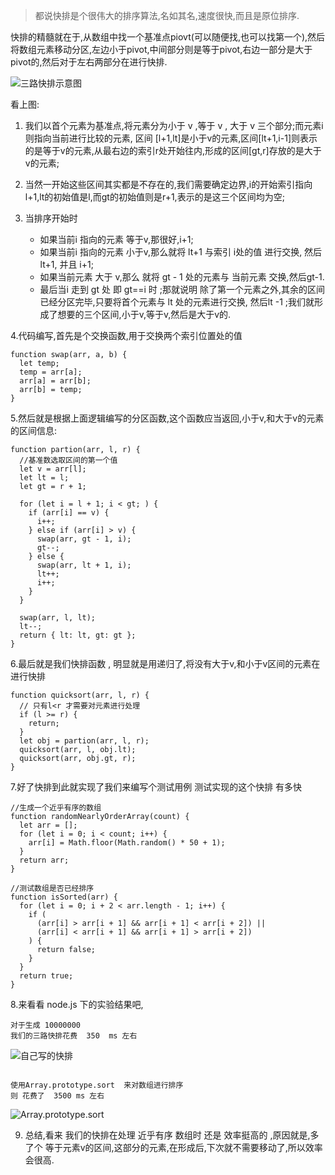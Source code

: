 > 都说快排是个很伟大的排序算法,名如其名,速度很快,而且是原位排序.

快排的精髓就在于,从数组中找一个基准点piovt(可以随便找,也可以找第一个),然后将数组元素移动分区,左边小于pivot,中间部分则是等于pivot,右边一部分是大于pivot的,然后对于左右两部分在进行快排.

![三路快排示意图](https://i.loli.net/2017/12/25/5a40f31badd88.jpg)

看上图:
1. 我们以首个元素为基准点,将元素分为小于 v ,等于 v , 大于 v 三个部分;而元素i则指向当前进行比较的元素, 区间 [l+1,lt]是小于v的元素,区间[lt+1,i-1]则表示的是等于v的元素,从最右边的索引r处开始往内,形成的区间[gt,r]存放的是大于v的元素;
2. 当然一开始这些区间其实都是不存在的,我们需要确定边界,i的开始索引指向l+1,lt的初始值是l,而gt的初始值则是r+1,表示的是这三个区间均为空;

3. 当排序开始时
    - 如果当前i 指向的元素 等于v,那很好,i+1;
    - 如果当前i 指向的元素 小于v,那么就将 lt+1 与索引 i处的值 进行交换,
   然后lt+1, 并且 i+1;
    - 如果当前元素 大于  v,那么 就将 gt - 1 处的元素与 当前元素 交换,然后gt-1.
    - 最后当i 走到 gt 处 即 gt==i 时  ;那就说明 除了第一个元素之外,其余的区间已经分区完毕,只要将首个元素与 lt 处的元素进行交换, 然后lt -1 ;我们就形成了想要的三个区间,小于v,等于v,然后是大于v的.


4.代码编写,首先是个交换函数,用于交换两个索引位置处的值
  
```
function swap(arr, a, b) {
  let temp;
  temp = arr[a];
  arr[a] = arr[b];
  arr[b] = temp;
}
```
5.然后就是根据上面逻辑编写的分区函数,这个函数应当返回,小于v,和大于v的元素的区间信息:

```
function partion(arr, l, r) {
  //基准数选取区间的第一个值
  let v = arr[l];
  let lt = l;
  let gt = r + 1;

  for (let i = l + 1; i < gt; ) {
    if (arr[i] == v) {
      i++;
    } else if (arr[i] > v) {
      swap(arr, gt - 1, i);
      gt--;
    } else {
      swap(arr, lt + 1, i);
      lt++;
      i++;
    }
  }

  swap(arr, l, lt);
  lt--;
  return { lt: lt, gt: gt };
}
```
6.最后就是我们快排函数 , 明显就是用递归了,将没有大于v,和小于v区间的元素在进行快排

```
function quicksort(arr, l, r) {
  // 只有l<r 才需要对元素进行处理
  if (l >= r) {
    return;
  }
  let obj = partion(arr, l, r);
  quicksort(arr, l, obj.lt);
  quicksort(arr, obj.gt, r);
}
```
7.好了快排到此就实现了我们来编写个测试用例 测试实现的这个快排 有多快

```
//生成一个近乎有序的数组
function randomNearlyOrderArray(count) {
  let arr = [];
  for (let i = 0; i < count; i++) {
    arr[i] = Math.floor(Math.random() * 50 + 1);
  }
  return arr;
}
```

```
//测试数组是否已经排序
function isSorted(arr) {
  for (let i = 0; i + 2 < arr.length - 1; i++) {
    if (
      (arr[i] > arr[i + 1] && arr[i + 1] < arr[i + 2]) ||
      (arr[i] < arr[i + 1] && arr[i + 1] > arr[i + 2])
    ) {
      return false;
    }
  }
  return true;
}
```
8.来看看 node.js 下的实验结果吧,

```
对于生成 10000000
我们的三路快排花费  350  ms 左右

```
![自己写的快排](https://i.loli.net/2017/12/25/5a40fede46a1c.png)

```

使用Array.prototype.sort  来对数组进行排序
则 花费了  3500 ms 左右
```

![Array.prototype.sort](https://i.loli.net/2017/12/25/5a40fede669f5.png)


9. 总结,看来 我们的快排在处理 近乎有序 数组时 还是 效率挺高的 ,原因就是,多了个 等于元素v的区间,这部分的元素,在形成后,下次就不需要移动了,所以效率会很高.
